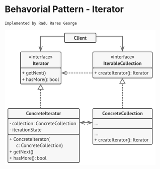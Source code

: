 # Behavorial Pattern - Iterator

    Implemented by Radu Rares George

![Iterator](src/main/resources/structure_Iterator.png)  
